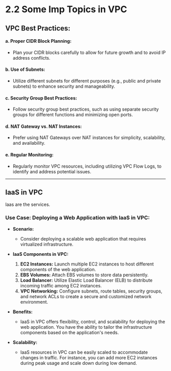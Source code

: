 # 2.2 Some Imp Topics in VPC

## **VPC Best Practices:**

#### a. **Proper CIDR Block Planning:**

- Plan your CIDR blocks carefully to allow for future growth and to avoid IP address conflicts.

#### b. **Use of Subnets:**

- Utilize different subnets for different purposes (e.g., public and private subnets) to enhance security and manageability.

#### c. **Security Group Best Practices:**

- Follow security group best practices, such as using separate security groups for different functions and minimizing open ports.

#### d. **NAT Gateway vs. NAT Instances:**

- Prefer using NAT Gateways over NAT instances for simplicity, scalability, and availability.

#### e. **Regular Monitoring:**

- Regularly monitor VPC resources, including utilizing VPC Flow Logs, to identify and address potential issues.

---

## IaaS in VPC

Iaas are the services.

### **Use Case: Deploying a Web Application with IaaS in VPC:**

- **Scenario:**

  - Consider deploying a scalable web application that requires virtualized infrastructure.

- **IaaS Components in VPC:**

  1.  **EC2 Instances:** Launch multiple EC2 instances to host different components of the web application.
  2.  **EBS Volumes:** Attach EBS volumes to store data persistently.
  3.  **Load Balancer:** Utilize Elastic Load Balancer (ELB) to distribute incoming traffic among EC2 instances.
  4.  **VPC Networking:** Configure subnets, route tables, security groups, and network ACLs to create a secure and customized network environment.

- **Benefits:**

  - IaaS in VPC offers flexibility, control, and scalability for deploying the web application. You have the ability to tailor the infrastructure components based on the application's needs.

- **Scalability:**

  - IaaS resources in VPC can be easily scaled to accommodate changes in traffic. For instance, you can add more EC2 instances during peak usage and scale down during low demand.
